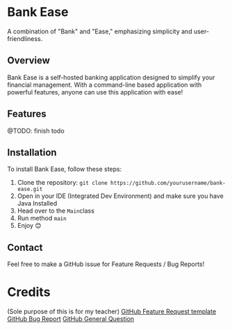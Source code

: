 # Bank Ease

A combination of "Bank" and "Ease," emphasizing simplicity and user-friendliness.

## Overview

Bank Ease is a self-hosted banking application designed to simplify your financial management. With a command-line based application with powerful features, anyone can use this application with ease!

## Features

@TODO: finish todo

## Installation

To install Bank Ease, follow these steps:

1. Clone the repository: `git clone https://github.com/yourusername/bank-ease.git`
2. Open in your IDE (Integrated Dev Environment) and make sure you have Java Installed
3. Head over to the `Main`class
4. Run method `main`
5. Enjoy 😊

## Contact

Feel free to make a GitHub issue for Feature Requests / Bug Reports!

# Credits

(Sole purpose of this is for my teacher)
[GitHub Feature Request template](https://github.com/grpc/grpc-java/blob/master/.github/ISSUE_TEMPLATE/feature_report.md)
[GitHub Bug Report](https://github.com/grpc/grpc-java/blob/master/.github/ISSUE_TEMPLATE/bug_report.md)
[GitHub General Question](https://github.com/grpc/grpc-java/blob/master/.github/ISSUE_TEMPLATE/ask_question.md)
